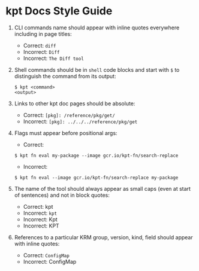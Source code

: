 # kpt Docs Style Guide

1. CLI commands name should appear with inline quotes everywhere including in page titles:
   - Correct: `diff`
   - Incorrect: `Diff`
   - Incorrect: `The Diff tool`
2. Shell commands should be in `shell` code blocks and start with `$` to distinguish the command from its output:

   ```shell
   $ kpt <command>
   <output>
   ```

3. Links to other kpt doc pages should be absolute:
   - Correct:
     `[pkg]: /reference/pkg/get/`
   - Incorrect:
     `[pkg]: ../../../reference/pkg/get`
4. Flags must appear before positional args:

   - Correct:

   ```shell
   $ kpt fn eval my-package --image gcr.io/kpt-fn/search-replace
   ```

   - Incorrect:

   ```shell
   $ kpt fn eval --image gcr.io/kpt-fn/search-replace my-package
   ```

5. The name of the tool should always appear as small caps (even at start of sentences) and not in
   block quotes:
   - Correct: kpt
   - Incorrect: `kpt`
   - Incorrect: Kpt
   - Incorrect: KPT
6. References to a particular KRM group, version, kind, field should appear with inline quotes:
   - Correct: `ConfigMap`
   - Incorrect: ConfigMap
